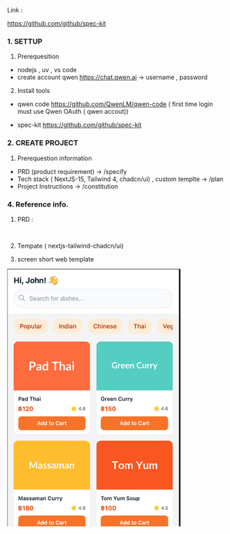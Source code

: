 Link : 

https://github.com/github/spec-kit

### 1. SETTUP 

1. Prerequesition 
- nodejs , uv , vs code 
- create account  qwen https://chat.qwen.ai  -> username , password 

2. Install tools 
- qwen code https://github.com/QwenLM/qwen-code  ( first time login must use Qwen OAuth ( qwen accout))

- spec-kit  https://github.com/github/spec-kit 

### 2. CREATE PROJECT

1. Prerequestion information
- PRD (product requirement) -> /specify
- Tech stack ( NextJS-15, Tailwind 4, chadcn/ui) , custom templte -> /plan
- Project Instructions -> /constitution






### 4. Reference info.

1. PRD :
```


```


2. Tempate ( nextjs-tailwind-chadcn/ui)




3. screen short web template

<img src="https://github.com/karost/Generative-AI-for-Everyone/blob/main/images/p-food-delivery/ui-01-product-list.png" width="400">

